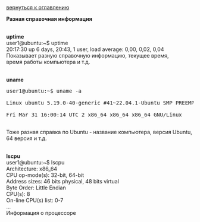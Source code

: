 <a href="/README.md">вернуться к оглавлению</a>

<b>Разная справочная информация </b> <br><br>

<b>uptime</b><br>
user1@ubuntu:~$ uptime <br>
20:17:30 up 6 days, 20:43,  1 user,  load average: 0,00, 0,02, 0,04 <br>
Показывает разную справочную информацию, текущее время, <br> 
время работы компьютера и т.д. <br><br>

<b>uname</b><br>
<pre>
user1@ubuntu:~$ uname -a <br>
Linux ubuntu 5.19.0-40-generic #41~22.04.1-Ubuntu SMP PREEMPT_DYNAMIC <br>
Fri Mar 31 16:00:14 UTC 2 x86_64 x86_64 x86_64 GNU/Linux <br>
</pre>
Тоже разная справка по Ubuntu - название компьютера, версия Ubuntu, 64 версия и т.д.<br><br>

<b>lscpu</b><br>
user1@ubuntu:~$ lscpu <br>
Architecture: x86_64  <br>
CPU op-mode(s): 32-bit, 64-bit <br>
Address sizes:  46 bits physical, 48 bits virtual <br>
Byte Order: Little Endian <br>
CPU(s): 8 <br>
On-line CPU(s) list: 0-7 <br>
... <br>
Информация о процессоре <br><br>